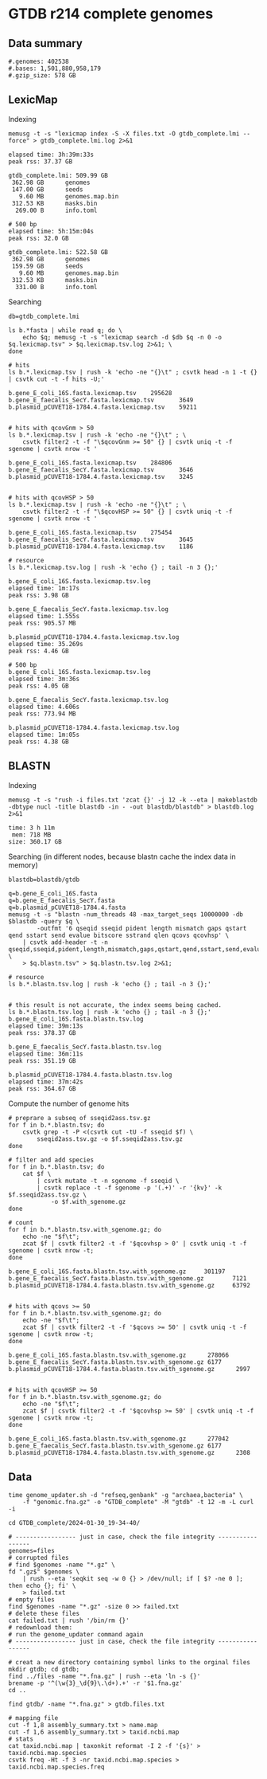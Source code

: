 # GTDB r214 complete genomes

## Data summary

    #.genomes: 402538
    #.bases: 1,501,880,958,179
    #.gzip_size: 578 GB

## LexicMap

Indexing

    memusg -t -s "lexicmap index -S -X files.txt -O gtdb_complete.lmi --force" > gtdb_complete.lmi.log 2>&1

    elapsed time: 3h:39m:33s
    peak rss: 37.37 GB

    gtdb_complete.lmi: 509.99 GB
     362.98 GB      genomes
     147.00 GB      seeds
       9.60 MB      genomes.map.bin
     312.53 KB      masks.bin
      269.00 B      info.toml

    # 500 bp
    elapsed time: 5h:15m:04s
    peak rss: 32.0 GB

    gtdb_complete.lmi: 522.58 GB
     362.98 GB      genomes
     159.59 GB      seeds
       9.60 MB      genomes.map.bin
     312.53 KB      masks.bin
      331.00 B      info.toml

Searching

    db=gtdb_complete.lmi

    ls b.*fasta | while read q; do \
        echo $q; memusg -t -s "lexicmap search -d $db $q -n 0 -o $q.lexicmap.tsv" > $q.lexicmap.tsv.log 2>&1; \
    done

    # hits
    ls b.*.lexicmap.tsv | rush -k 'echo -ne "{}\t" ; csvtk head -n 1 -t {} | csvtk cut -t -f hits -U;'

    b.gene_E_coli_16S.fasta.lexicmap.tsv    295628
    b.gene_E_faecalis_SecY.fasta.lexicmap.tsv       3649
    b.plasmid_pCUVET18-1784.4.fasta.lexicmap.tsv    59211


    # hits with qcovGnm > 50
    ls b.*.lexicmap.tsv | rush -k 'echo -ne "{}\t" ; \
        csvtk filter2 -t -f "\$qcovGnm >= 50" {} | csvtk uniq -t -f sgenome | csvtk nrow -t '

    b.gene_E_coli_16S.fasta.lexicmap.tsv    284806
    b.gene_E_faecalis_SecY.fasta.lexicmap.tsv       3646
    b.plasmid_pCUVET18-1784.4.fasta.lexicmap.tsv    3245


    # hits with qcovHSP > 50
    ls b.*.lexicmap.tsv | rush -k 'echo -ne "{}\t" ; \
        csvtk filter2 -t -f "\$qcovHSP >= 50" {} | csvtk uniq -t -f sgenome | csvtk nrow -t '

    b.gene_E_coli_16S.fasta.lexicmap.tsv    275454
    b.gene_E_faecalis_SecY.fasta.lexicmap.tsv       3645
    b.plasmid_pCUVET18-1784.4.fasta.lexicmap.tsv    1186

    # resource
    ls b.*.lexicmap.tsv.log | rush -k 'echo {} ; tail -n 3 {};'

    b.gene_E_coli_16S.fasta.lexicmap.tsv.log
    elapsed time: 1m:17s
    peak rss: 3.98 GB

    b.gene_E_faecalis_SecY.fasta.lexicmap.tsv.log
    elapsed time: 1.555s
    peak rss: 905.57 MB

    b.plasmid_pCUVET18-1784.4.fasta.lexicmap.tsv.log
    elapsed time: 35.269s
    peak rss: 4.46 GB

    # 500 bp
    b.gene_E_coli_16S.fasta.lexicmap.tsv.log
    elapsed time: 3m:36s
    peak rss: 4.05 GB

    b.gene_E_faecalis_SecY.fasta.lexicmap.tsv.log
    elapsed time: 4.606s
    peak rss: 773.94 MB

    b.plasmid_pCUVET18-1784.4.fasta.lexicmap.tsv.log
    elapsed time: 1m:05s
    peak rss: 4.38 GB


## BLASTN

Indexing

    memusg -t -s "rush -i files.txt 'zcat {}' -j 12 -k --eta | makeblastdb -dbtype nucl -title blastdb -in - -out blastdb/blastdb" > blastdb.log 2>&1

    time: 3 h 11m
     mem: 718 MB
    size: 360.17 GB

Searching (in different nodes, because blastn cache the index data in memory)

    blastdb=blastdb/gtdb

    q=b.gene_E_coli_16S.fasta
    q=b.gene_E_faecalis_SecY.fasta
    q=b.plasmid_pCUVET18-1784.4.fasta
    memusg -t -s "blastn -num_threads 48 -max_target_seqs 10000000 -db $blastdb -query $q \
            -outfmt '6 qseqid sseqid pident length mismatch gaps qstart qend sstart send evalue bitscore sstrand qlen qcovs qcovhsp' \
        | csvtk add-header -t -n qseqid,sseqid,pident,length,mismatch,gaps,qstart,qend,sstart,send,evalue,bitscore,sstrand,qlen,qcovs,qcovhsp \
        > $q.blastn.tsv" > $q.blastn.tsv.log 2>&1;

    # resource
    ls b.*.blastn.tsv.log | rush -k 'echo {} ; tail -n 3 {};'


    # this result is not accurate, the index seems being cached.
    ls b.*.blastn.tsv.log | rush -k 'echo {} ; tail -n 3 {};'
    b.gene_E_coli_16S.fasta.blastn.tsv.log
    elapsed time: 39m:13s
    peak rss: 378.37 GB

    b.gene_E_faecalis_SecY.fasta.blastn.tsv.log
    elapsed time: 36m:11s
    peak rss: 351.19 GB

    b.plasmid_pCUVET18-1784.4.fasta.blastn.tsv.log
    elapsed time: 37m:42s
    peak rss: 364.67 GB


Compute the number of genome hits


    # preprare a subseq of sseqid2ass.tsv.gz
    for f in b.*.blastn.tsv; do
        csvtk grep -t -P <(csvtk cut -tU -f sseqid $f) \
            sseqid2ass.tsv.gz -o $f.sseqid2ass.tsv.gz
    done

    # filter and add species
    for f in b.*.blastn.tsv; do
        cat $f \
            | csvtk mutate -t -n sgenome -f sseqid \
            | csvtk replace -t -f sgenome -p '(.+)' -r '{kv}' -k $f.sseqid2ass.tsv.gz \
                -o $f.with_sgenome.gz
    done

    # count
    for f in b.*.blastn.tsv.with_sgenome.gz; do
        echo -ne "$f\t";
        zcat $f | csvtk filter2 -t -f '$qcovhsp > 0' | csvtk uniq -t -f sgenome | csvtk nrow -t;
    done

    b.gene_E_coli_16S.fasta.blastn.tsv.with_sgenome.gz     301197
    b.gene_E_faecalis_SecY.fasta.blastn.tsv.with_sgenome.gz        7121
    b.plasmid_pCUVET18-1784.4.fasta.blastn.tsv.with_sgenome.gz     63792


    # hits with qcovs >= 50
    for f in b.*.blastn.tsv.with_sgenome.gz; do
        echo -ne "$f\t";
        zcat $f | csvtk filter2 -t -f '$qcovs >= 50' | csvtk uniq -t -f sgenome | csvtk nrow -t;
    done

    b.gene_E_coli_16S.fasta.blastn.tsv.with_sgenome.gz      278066
    b.gene_E_faecalis_SecY.fasta.blastn.tsv.with_sgenome.gz 6177
    b.plasmid_pCUVET18-1784.4.fasta.blastn.tsv.with_sgenome.gz      2997


    # hits with qcovHSP >= 50
    for f in b.*.blastn.tsv.with_sgenome.gz; do
        echo -ne "$f\t";
        zcat $f | csvtk filter2 -t -f '$qcovhsp >= 50' | csvtk uniq -t -f sgenome | csvtk nrow -t;
    done

    b.gene_E_coli_16S.fasta.blastn.tsv.with_sgenome.gz      277042
    b.gene_E_faecalis_SecY.fasta.blastn.tsv.with_sgenome.gz 6177
    b.plasmid_pCUVET18-1784.4.fasta.blastn.tsv.with_sgenome.gz      2308


## Data

    time genome_updater.sh -d "refseq,genbank" -g "archaea,bacteria" \
        -f "genomic.fna.gz" -o "GTDB_complete" -M "gtdb" -t 12 -m -L curl -i

    cd GTDB_complete/2024-01-30_19-34-40/

    # ----------------- just in case, check the file integrity -----------------
    genomes=files
    # corrupted files
    # find $genomes -name "*.gz" \
    fd ".gz$" $genomes \
        | rush --eta 'seqkit seq -w 0 {} > /dev/null; if [ $? -ne 0 ]; then echo {}; fi' \
        > failed.txt
    # empty files
    find $genomes -name "*.gz" -size 0 >> failed.txt
    # delete these files
    cat failed.txt | rush '/bin/rm {}'
    # redownload them:
    # run the genome_updater command again
    # ----------------- just in case, check the file integrity -----------------

    # creat a new directory containing symbol links to the orginal files
    mkdir gtdb; cd gtdb;
    find ../files -name "*.fna.gz" | rush --eta 'ln -s {}'
    brename -p '^(\w{3}_\d{9}\.\d+).+' -r '$1.fna.gz'
    cd ..

    find gtdb/ -name "*.fna.gz" > gtdb.files.txt

    # mapping file
    cut -f 1,8 assembly_summary.txt > name.map
    cut -f 1,6 assembly_summary.txt > taxid.ncbi.map
    # stats
    cat taxid.ncbi.map | taxonkit reformat -I 2 -f '{s}' > taxid.ncbi.map.species
    csvtk freq -Ht -f 3 -nr taxid.ncbi.map.species > taxid.ncbi.map.species.freq
